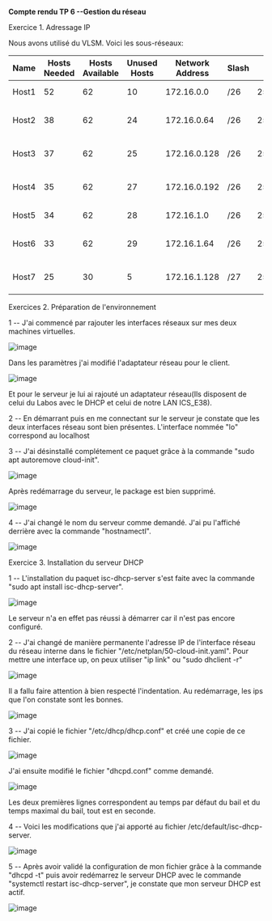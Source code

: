 **Compte rendu TP 6 --Gestion du réseau**

Exercice 1. Adressage IP

Nous avons utilisé du VLSM. Voici les sous-réseaux:

| Name  | Hosts Needed | Hosts Available | Unused Hosts | Network Address | Slash | Mask            | Usable Range                | Broadcast    |
|-------|--------------|-----------------|--------------|-----------------|-------|-----------------|-----------------------------|--------------|
| Host1 | 52           | 62              | 10           | 172.16.0.0      | /26   | 255.255.255.192 | 172.16.0.1 - 172.16.0.62    | 172.16.0.63  |
| Host2 | 38           | 62              | 24           | 172.16.0.64     | /26   | 255.255.255.192 | 172.16.0.65 - 172.16.0.126  | 172.16.0.127 |
| Host3 | 37           | 62              | 25           | 172.16.0.128    | /26   | 255.255.255.192 | 172.16.0.129 - 172.16.0.190 | 172.16.0.191 |
| Host4 | 35           | 62              | 27           | 172.16.0.192    | /26   | 255.255.255.192 | 172.16.0.193 - 172.16.0.254 | 172.16.0.255 |
| Host5 | 34           | 62              | 28           | 172.16.1.0      | /26   | 255.255.255.192 | 172.16.1.1 - 172.16.1.62    | 172.16.1.63  |
| Host6 | 33           | 62              | 29           | 172.16.1.64     | /26   | 255.255.255.192 | 172.16.1.65 - 172.16.1.126  | 172.16.1.127 |
| Host7 | 25           | 30              | 5            | 172.16.1.128    | /27   | 255.255.255.224 | 172.16.1.129 - 172.16.1.158 | 172.16.1.159 |

Exercices 2. Préparation de l'environnement

1 -- J'ai commencé par rajouter les interfaces réseaux sur mes deux machines virtuelles.

![image](https://user-images.githubusercontent.com/104362418/193020186-2ff38e05-2418-4f5a-a247-b033b57f8365.png)

Dans les paramètres j'ai modifié l'adaptateur réseau pour le client.

![image](https://user-images.githubusercontent.com/104362418/193020402-b448c377-5128-43c2-96e0-c86ba6b75c90.png)

Et pour le serveur je lui ai rajouté un adaptateur réseau(Ils disposent de celui du Labos avec le DHCP et celui de notre LAN ICS_E38).

2 -- En démarrant puis en me connectant sur le serveur je constate que les deux interfaces réseau sont bien présentes. L'interface nommée "lo" correspond au localhost

3 -- J'ai désinstallé complétement ce paquet grâce à la commande "sudo apt autoremove cloud-init".

![image](https://user-images.githubusercontent.com/104362418/193023039-5aa6ff6b-e36e-44f9-a152-c3fbcc75d686.png)

Après redémarrage du serveur, le package est bien supprimé.

![image](https://user-images.githubusercontent.com/104362418/193023517-c8f61023-d01a-447e-8b7d-eb3d93e6a6b8.png)

4 -- J'ai changé le nom du serveur comme demandé. J'ai pu l'affiché derrière avec la commande "hostnamectl".

![image](https://user-images.githubusercontent.com/104362418/193024741-f89aa36d-91f4-4877-adcf-88bff329097f.png)

Exercice 3. Installation du serveur DHCP

1 -- L'installation du paquet isc-dhcp-server s'est faite avec la commande "sudo apt install isc-dhcp-server".

![image](https://user-images.githubusercontent.com/104362418/193025455-8ed6803b-e520-4742-8008-4749b77214dd.png)

Le serveur n'a en effet pas réussi à démarrer car il n'est pas encore configuré.

2 -- J'ai changé de manière permanente l'adresse IP de l'interface réseau du réseau interne dans le fichier "/etc/netplan/50-cloud-init.yaml". Pour mettre une interface up, on peux utiliser "ip link" ou "sudo dhclient -r"

![image](https://user-images.githubusercontent.com/104362418/193031621-2ece2596-3f61-44ac-8b8e-ec16e7753426.png)

Il a fallu faire attention à bien respecté l'indentation.
Au redémarrage, les ips que l'on constate sont les bonnes.

![image](https://user-images.githubusercontent.com/104362418/193032096-af4a4f74-4d31-4b67-bc8f-3fd613992e87.png)

3 -- J'ai copié le fichier "/etc/dhcp/dhcp.conf" et créé une copie de ce fichier. 

![image](https://user-images.githubusercontent.com/104362418/193033555-4dd9897f-dc31-4a22-949d-c7c933a314ec.png)

J'ai ensuite modifié le fichier "dhcpd.conf" comme demandé.

![image](https://user-images.githubusercontent.com/104362418/193036271-9deb267c-fc09-4faa-b493-b4eafd4364e8.png)

Les deux premières lignes correspondent au temps par défaut du bail et du temps maximal du bail, tout est en seconde.

4 -- Voici les modifications que j'ai apporté au fichier /etc/default/isc-dhcp-server.

![image](https://user-images.githubusercontent.com/104362418/193037699-38f50db8-a7bd-4e8e-84f6-2b58dbdc3229.png)

5 -- Après avoir validé la configuration de mon fichier grâce à la commande "dhcpd -t" puis avoir redémarrez le serveur DHCP avec le commande "systemctl restart isc-dhcp-server", je constate que mon serveur DHCP est actif.

![image](https://user-images.githubusercontent.com/104362418/193038165-93c41908-c621-4c88-b887-a64acbee3573.png)





